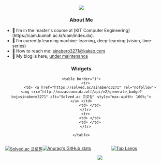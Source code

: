<div align="center">
	<img src="https://capsule-render.vercel.app/api?type=waving&color=gradient&section=header&height=192&text=sina%20Kim&animation=fadeIn&fontSize=72&fontColor=202020"/>
</div>

<div align="center">
	<h3> <font color="202020"> About Me </font> </h3>
</div>

<div> <ul>
	<li>🏫 I’m in the master's course at [KIT Computer Engineering](https://cam.kumoh.ac.kr/cam/index.do).</li>
	<li>📖 I’m currently learning machine-learning, deep-learning (vision, time-series)</li>
	<li>📮 How to reach me: <a href="mailto:sinabero3271@kakao.com"> sinabero3271@kakao.com </a></li>
	<li>📝 My blog is here, <u> under maintenance </u></li>
</ul> </div>

<div align="center">
	<h3> <font color="202020"> Widgets </font> </h3>

	<table border="1">
		<tr>
			<td> <a href="https://solved.ac/sinabero3271" rel="nofollow">
	<img src="http://mazassumnida.wtf/api/v2/generate_badge?boj=sinabero3271" alt="Solved.ac 프로필" style="max-width: 100%;">
	</a> </td>
			<td> </td>
		</tr>
		<tr>
			<td> </td>
			<td> </td>
		</tr>

	</table>
	
<div style="float:left">

[![Solved.ac 프로필](http://mazassumnida.wtf/api/v2/generate_badge?boj=sinabero3271)](https://solved.ac/sinabero3271) 

</div>
<div style="display:inline-block">

[![Top Langs](https://github-readme-stats.vercel.app/api/top-langs/?username=sina-Kim)](https://github.com/sina-Kim/github-readme-stats)

</div>
<div style="float:left">

[![Anurag's GitHub stats](https://github-readme-stats.vercel.app/api?username=sina-Kim)](https://github.com/sina-Kim/github-readme-stats)

</div>
</div>

<div align="center">
	<img src="https://media0.giphy.com/media/1GEATImIxEXVR79Dhk/giphy.gif?cid=ecf05e474pb1hpuxfe4dz50rhxtawn0cfe49hfgvqq4ch66e&rid=giphy.gif&ct=g" />
</div>

